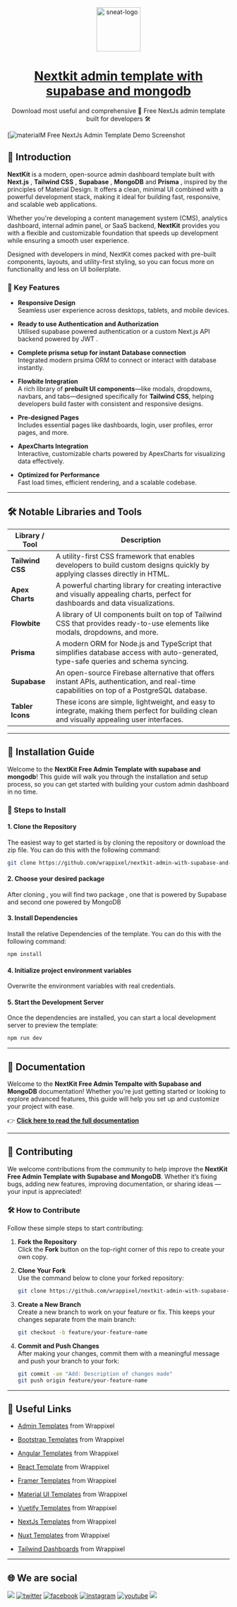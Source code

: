 
<div align="center">
   <a href="https://www.wrappixel.com/" target="_blank">
      <img src="https://adminmart.github.io/template_api/images/brand-logo/WrapPixel-Logo.svg" alt="sneat-logo" width="100px" height="100px">
   </a>
</div>


<h1 align="center">
   <a href="https://www.wrappixel.com/templates/materialm-free-nextjs-admin-template/?ref=376" target="_blank" align="center">
      Nextkit admin template with supabase and mongodb
   </a>
</h1>

<p align="center">Download most useful and comprehensive 🚀 Free NextJs admin template built for developers 🛠</p>


[![materialM Free NextJs Admin Template Demo Screenshot](https://www.wrappixel.com/wp-content/uploads/edd/2025/06/Nextkit-Free-794x456-1.webp)


## 👋 Introduction


**NextKit** is a modern, open-source admin dashboard template built with **Next.js** , **Tailwind CSS** , **Supabase** , **MongoDB** and **Prisma** , inspired by the principles of Material Design. It offers a clean, minimal UI combined with a powerful development stack, making it ideal for building fast, responsive, and scalable web applications.

Whether you're developing a content management system (CMS), analytics dashboard, internal admin panel, or SaaS backend, **NextKit** provides you with a flexible and customizable foundation that speeds up development while ensuring a smooth user experience.

Designed with developers in mind, NextKit comes packed with pre-built components, layouts, and utility-first styling, so you can focus more on functionality and less on UI boilerplate.


### 🔑 Key Features

- **Responsive Design**  
  Seamless user experience across desktops, tablets, and mobile devices.
  
- **Ready to use Authentication and Authorization**  
  Utilised supabase powered authentication or a custom Next.js API backend powered by JWT .

- **Complete prisma setup for instant Database connection**  
  Integrated modern prsima ORM to connect or interact with database instantly.

- **Flowbite Integration**  
A rich library of **prebuilt UI components**—like modals, dropdowns, navbars, and tabs—designed specifically for **Tailwind CSS**, helping developers build faster with consistent and responsive designs.

- **Pre-designed Pages**  
  Includes essential pages like dashboards, login, user profiles, error pages, and more.

- **ApexCharts Integration**  
  Interactive, customizable charts powered by ApexCharts for visualizing data effectively.

- **Optimized for Performance**  
  Fast load times, efficient rendering, and a scalable codebase.

---


## 🛠️ Notable Libraries and Tools

| **Library / Tool**    | **Description**                                                                 |
|-----------------------|---------------------------------------------------------------------------------|
| **Tailwind CSS**        | A utility-first CSS framework that enables developers to build custom designs quickly by applying classes directly in HTML. |
| **Apex Charts**             | A powerful charting library for creating interactive and visually appealing charts, perfect for dashboards and data visualizations. |
| **Flowbite**           | A library of UI components built on top of Tailwind CSS that provides ready-to-use elements like modals, dropdowns, and more. |
| **Prisma**             | A modern ORM for Node.js and TypeScript that simplifies database access with auto-generated, type-safe queries and schema syncing. |
| **Supabase**           | An open-source Firebase alternative that offers instant APIs, authentication, and real-time capabilities on top of a PostgreSQL database. |
| **Tabler Icons**       | These icons are simple, lightweight, and easy to integrate, making them perfect for building clean and visually appealing user interfaces. |


---

## 💾 Installation Guide

Welcome to the **NextKit Free Admin Template with supabase and mongodb**! This guide will walk you through the installation and setup process, so you can get started with building your custom admin dashboard in no time.

### 📝 Steps to Install

#### 1. **Clone the Repository**

The easiest way to get started is by cloning the repository or download the zip file. You can do this with the following command:

```bash
git clone https://github.com/wrappixel/nextkit-admin-with-supabase-and-mongodb.git
```

#### 2. **Choose your desired package**

After cloning , you will find two package , one that is powered by Supabase and second one powered by MongoDB

#### 3. **Install Dependencies**

Install the relative Dependencies of the template. You can do this with the following command:

```bash
npm install
```

#### 4. **Initialize project environment variables**

Overwrite the environment variables with real credentials.


#### 5. **Start the Development Server**

Once the dependencies are installed, you can start a local development server to preview the template: 

```bash
npm run dev
```

---

## 📝 Documentation

Welcome to the **NextKit Free Admin Tempalte with Supabase and MongoDB** documentation! Whether you're just getting started or looking to explore advanced features, this guide will help you set up and customize your project with ease.

👉 **[Click here to read the full documentation](https://adminmart.github.io/premium-documentation/nextjs/nextkit/index.html)**


---


##  🤝  Contributing

We welcome contributions from the community to help improve the **NextKit Free Admin Template with Supabase and MongoDB**. Whether it’s fixing bugs, adding new features, improving documentation, or sharing ideas — your input is appreciated!

### 🛠️ How to Contribute

Follow these simple steps to start contributing:

1. **Fork the Repository**  
   Click the **Fork** button on the top-right corner of this repo to create your own copy.

2. **Clone Your Fork**  
   Use the command below to clone your forked repository:
   ```bash
   git clone https://github.com/wrappixel/nextkit-admin-with-supabase-and-mongodb.git

3. **Create a New Branch**  
   Create a new branch to work on your feature or fix. This keeps your changes separate from the main branch:
   ```bash
   git checkout -b feature/your-feature-name

4. **Commit and Push Changes**  
   After making your changes, commit them with a meaningful message and push your branch to your fork:
   ```bash
   git commit -am "Add: Description of changes made"
   git push origin feature/your-feature-name


---

## 🧭 Useful Links
- <p><a href="https://www.wrappixel.com/templates/category/admin-dashboard-templates/?ref=376">Admin Templates</a> from Wrappixel</p>
- <p><a href="https://www.wrappixel.com/templates/category/bootstrap-templates/?ref=376">Bootstrap Templates</a> from Wrappixel</p>
- <p><a href="https://www.wrappixel.com/templates/category/angular-templates/?ref=376">Angular Templates</a> from Wrappixel</p>
- <p><a href="https://www.wrappixel.com/templates/category/react-templates/?ref=376">React Template</a> from Wrappixel</p>
- <p><a href="https://www.wrappixel.com/templates/category/framer-templates/?ref=376">Framer Templates</a> from Wrappixel</p>
-  <p><a href="https://www.wrappixel.com/templates/category/mui-templates/?ref=376">Material UI Templates</a> from Wrappixel</p>
- <p><a href="https://www.wrappixel.com/templates/category/vuetify-templates/?ref=376">Vuetify Templates</a> from Wrappixel</p>
- <p><a href="https://www.wrappixel.com/templates/category/nextjs-templates/?ref=376">NextJs Templates</a> from Wrappixel</p>
- <p><a href="https://www.wrappixel.com/templates/category/nuxt-templates/?ref=376">Nuxt Templates</a> from Wrappixel</p>
- <p><a href="https://www.wrappixel.com/templates/category/tailwind-dashboard/?ref=376">Tailwind Dashboards</a> from Wrappixel</p>

---

## 🌐 We are social

[![](https://img.shields.io/badge/GitHub-100000?style=for-the-badge&logo=github&logoColor=white)](https://github.com/wrappixel)  [![twitter](https://img.shields.io/badge/twitter-x?style=for-the-badge&logo=x&logoColor=white&color=%230f1419)](https://twitter.com/wrappixel)  [![facebook](https://img.shields.io/badge/facebook-logo?style=for-the-badge&logo=facebook&logoColor=white&color=%230866ff)](https://www.facebook.com/wrappixel)  [![instagram](https://img.shields.io/badge/instagram-logo?style=for-the-badge&logo=instagram&logoColor=white&color=%23F35369)](https://www.instagram.com/wrappixel)  [![youtube](https://img.shields.io/badge/youtube-logo?style=for-the-badge&logo=youtube&logoColor=white&color=%23cc0000)](https://www.youtube.com/@wrappixel)  [![](https://img.shields.io/badge/LinkedIn-0077B5?style=for-the-badge&logo=linkedin&logoColor=white)](https://www.linkedin.com/company/wrappixel)
